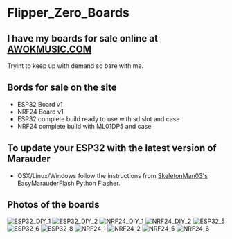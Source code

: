 # Flipper_Zero_Boards

## I have my boards for sale online at [AWOKMUSIC.COM](https://awokmusic.square.site)

Tryint to keep up with demand so bare with me.

## Bords for sale on the site
- ESP32 Board v1
- NRF24 Board v1
- ESP32 complete build ready to use with sd slot and case
- NRF24 complete build with ML01DP5 and case

## To update your ESP32 with the latest version of Marauder 

- OSX/Linux/Windows follow the instructions from [SkeletonMan03's](https://github.com/SkeletonMan03/FZEasyMarauderFlash) EasyMarauderFlash Python Flasher. 

## Photos of the boards


![ESP32_DIY_1](https://user-images.githubusercontent.com/115850341/205543220-248879f3-5a0f-49b7-8758-593f5498a913.jpg)
![ESP32_DIY_2](https://user-images.githubusercontent.com/115850341/205543224-c4941998-2b5a-49e9-aae2-666324610d54.jpg)
![NRF24_DIY_1](https://user-images.githubusercontent.com/115850341/205543235-3959b3c8-f1d9-4fb0-9acf-6bb48cc196cf.JPG)
![NRF24_DIY_2](https://user-images.githubusercontent.com/115850341/205543240-33b7dbfb-541f-4b83-82d6-1b840ecf83dd.jpg)
![ESP32_5](https://user-images.githubusercontent.com/115850341/205543251-982488f1-121f-4d99-8ec2-0998e88ae619.JPG)
![ESP32_6](https://user-images.githubusercontent.com/115850341/205543256-f17c25b7-1a00-4b7f-9bfa-dc7414b2accc.JPG)
![ESP32_8](https://user-images.githubusercontent.com/115850341/205543374-59516d7b-ea7b-4c65-8607-0516c4071bf6.JPG)
![NRF24_1](https://user-images.githubusercontent.com/115850341/205543276-afd85fd0-bb84-4209-93e1-9b303aea01c1.JPG)
![NRF24_2](https://user-images.githubusercontent.com/115850341/205543281-8d91557d-f461-43ba-8079-007886200f0a.JPG)
![NRF24_5](https://user-images.githubusercontent.com/115850341/205543290-56c0af2b-9c34-452b-8ae4-cba532b5b4e1.JPG)
![NRF24_6](https://user-images.githubusercontent.com/115850341/205543292-3fe848c1-46fc-4c83-b2a6-10d8875fb6ff.JPG)
